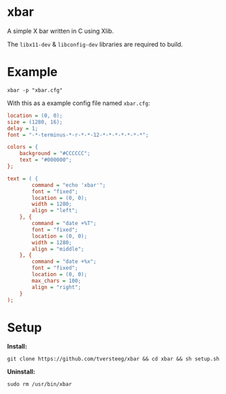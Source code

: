 xbar
===

A simple X bar written in C using Xlib.

The `libx11-dev` & `libconfig-dev` libraries are required to build.

Example
===

`xbar -p "xbar.cfg"`

With this as a example config file named `xbar.cfg`:

```cfg
location = (0, 0);
size = (1280, 16);
delay = 1;
font = "-*-terminus-*-r-*-*-12-*-*-*-*-*-*-*";

colors = {
	background = "#CCCCCC";
	text = "#000000";
};

text = ( {
		command = "echo 'xbar'";
		font = "fixed";
		location = (0, 0);
		width = 1280;
		align = "left";
	}, {
		command = "date +%T";
		font = "fixed";
		location = (0, 0);
		width = 1280;
		align = "middle";
	}, {
		command = "date +%x";
		font = "fixed";
		location = (0, 0);
		max_chars = 100;
		align = "right";
	}
);
```

Setup
===

**Install:**

`git clone https://github.com/tversteeg/xbar && cd xbar && sh setup.sh`

**Uninstall:**

`sudo rm /usr/bin/xbar`
